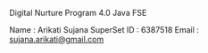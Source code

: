 Digital Nurture Program 4.0 Java FSE

Name : Arikati Sujana
SuperSet ID : 6387518
Email : sujana.arikati@gmail.com

